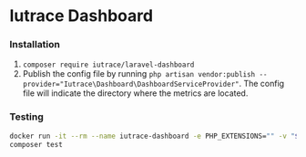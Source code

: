 # Iutrace Dashboard

### Installation
1. `composer require iutrace/laravel-dashboard`
3. Publish the config file by running `php artisan vendor:publish --provider="Iutrace\Dashboard\DashboardServiceProvider"`. The config file will indicate the directory where the metrics are located.

### Testing

```bash
docker run -it --rm --name iutrace-dashboard -e PHP_EXTENSIONS="" -v "$PWD":/usr/src/app thecodingmachine/php:7.4-v4-cli bash
composer test
```